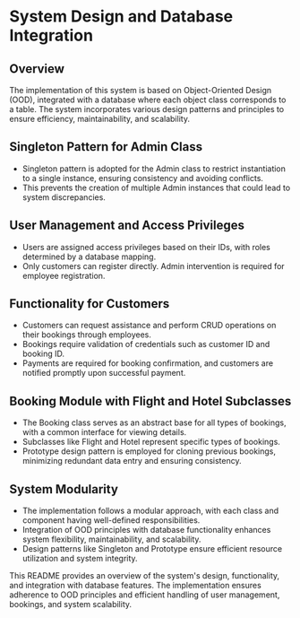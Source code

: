 # System Design and Database Integration

## Overview
The implementation of this system is based on Object-Oriented Design (OOD), integrated with a database where each object class corresponds to a table. The system incorporates various design patterns and principles to ensure efficiency, maintainability, and scalability.

## Singleton Pattern for Admin Class
- Singleton pattern is adopted for the Admin class to restrict instantiation to a single instance, ensuring consistency and avoiding conflicts.
- This prevents the creation of multiple Admin instances that could lead to system discrepancies.

## User Management and Access Privileges
- Users are assigned access privileges based on their IDs, with roles determined by a database mapping.
- Only customers can register directly. Admin intervention is required for employee registration.

## Functionality for Customers
- Customers can request assistance and perform CRUD operations on their bookings through employees.
- Bookings require validation of credentials such as customer ID and booking ID.
- Payments are required for booking confirmation, and customers are notified promptly upon successful payment.

## Booking Module with Flight and Hotel Subclasses
- The Booking class serves as an abstract base for all types of bookings, with a common interface for viewing details.
- Subclasses like Flight and Hotel represent specific types of bookings.
- Prototype design pattern is employed for cloning previous bookings, minimizing redundant data entry and ensuring consistency.

## System Modularity
- The implementation follows a modular approach, with each class and component having well-defined responsibilities.
- Integration of OOD principles with database functionality enhances system flexibility, maintainability, and scalability.
- Design patterns like Singleton and Prototype ensure efficient resource utilization and system integrity.

This README provides an overview of the system's design, functionality, and integration with database features. The implementation ensures adherence to OOD principles and efficient handling of user management, bookings, and system scalability.
